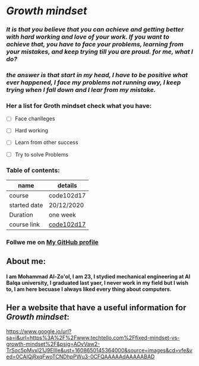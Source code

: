 # ***Growth mindset***
### *It is that you believe that you can achieve and getting better with hard working and love of your work. If you want to achieve that, you have to face your problems, learning from your mistakes, and keep trying till you are proud. for me, what I do?*
### *the answer is that start in my head, I have to be positive what ever happened, I face my problems not running awy, I keep trying when I fall down and I lear from my mistake.*
### **Her a list for Groth mindset check what you have:**
- [ ] Face chanlleges
- [ ] Hard working
- [ ] Learn from other success
- [ ] Try to solve Problems



### **Table of contents**:

  name|details
  ----|-------
  course|code102d17
 started date|20/12/2020 
  Duration|one week
  course link|[code102d17]( https://canvas.instructure.com/courses/2480979 )

### Follwe me on [My GitHub profile]( https://github.com/mzool)

## About me:
#### I am Mohammad Al-Zo'ol, I am 23, I stydied mechanical engineering at Al Balqa university, I graduated last yaer, I never work in my field but I wish to, I am here becuase I always liked every thing about computers. 

## Her a website that have a useful information for ***Growth mindset***: 
https://www.google.jo/url?sa=i&url=https%3A%2F%2Fwww.techtello.com%2Ffixed-mindset-vs-growth-mindset%2F&psig=AOvVaw2-TrSoc5pMvxl21J9EIIIe&ust=1608650145364000&source=images&cd=vfe&ved=0CAIQjRxqFwoTCNDhpPWu3-0CFQAAAAAdAAAAABAD



